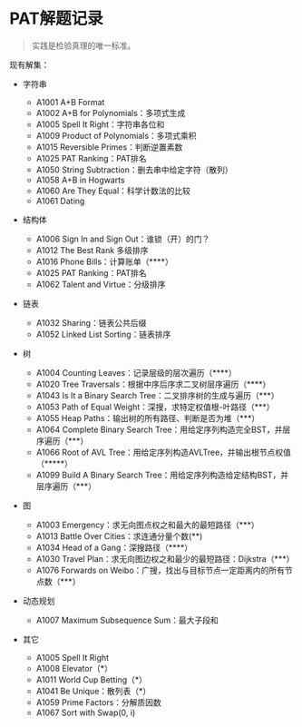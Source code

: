 # PAT解题记录

> 实践是检验真理的唯一标准。

现有解集：

- 字符串
    - A1001 A+B Format
    - A1002 A+B for Polynomials：多项式生成
    - A1005 Spell It Right：字符串各位和
    - A1009 Product of Polynomials：多项式乘积
    - A1015 Reversible Primes：判断逆置素数
    - A1025 PAT Ranking：PAT排名
    - A1050 String Subtraction：删去串中给定字符（散列） 
    - A1058 A+B in Hogwarts
    - A1060 Are They Equal：科学计数法的比较
    - A1061 Dating
  
- 结构体
    - A1006 Sign In and Sign Out：谁锁（开）的门？
    - A1012 The Best Rank 多级排序
    - A1016 Phone Bills：计算账单（****）
    - A1025 PAT Ranking：PAT排名
    - A1062 Talent and Virtue：分级排序

- 链表
    - A1032 Sharing：链表公共后缀
    - A1052 Linked List Sorting：链表排序

- 树
    - A1004 Counting Leaves：记录层级的层次遍历（****）
    - A1020 Tree Traversals：根据中序后序求二叉树层序遍历（****）
    - A1043 Is It a Binary Search Tree：二叉排序树的生成与遍历（***）
    - A1053 Path of Equal Weight：深搜，求特定权值根-叶路径（***）
    - A1055 Heap Paths：输出树的所有路径、判断是否为堆（***）
    - A1064 Complete Binary Search Tree：用给定序列构造完全BST，并层序遍历（***）
    - A1066 Root of AVL Tree：用给定序列构造AVLTree，并输出根节点权值（*****）
    - A1099 Build A Binary Search Tree：用给定序列构造给定结构BST，并层序遍历（***）

- 图
    - A1003 Emergency：求无向图点权之和最大的最短路径（***）
    - A1013 Battle Over Cities：求连通分量个数(**)
    - A1034 Head of a Gang：深搜路径（****）
    - A1030 Travel Plan：求无向图边权之和最少的最短路径：Dijkstra（***）
    - A1076 Forwards on Weibo：广搜，找出与目标节点一定距离内的所有节点数（***）

- 动态规划
    - A1007 Maximum Subsequence Sum：最大子段和

- 其它
    - A1005 Spell It Right
    - A1008 Elevator（*）
    - A1011 World Cup Betting（*）
    - A1041 Be Unique：散列表（*）
    - A1059 Prime Factors：分解质因数
    - A1067 Sort with Swap(0, i)

